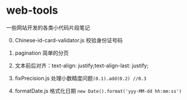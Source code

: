 # web-tools
一些网站开发的各类小代码片段笔记

0. Chinese-id-card-validator.js 校验身份证号码

0. pagination 简单的分页

0. 文本前后对齐：text-align: justify;text-align-last: justify;

0. fixPrecision.js 处理小数精度问题`(0.1).add(0.2) //0.3`

0. formatDate.js 格式化日期 `new Date().format('yyy-MM-dd hh:mm:ss')`
